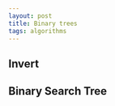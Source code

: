 ```yaml
---
layout: post
title: Binary trees 
tags: algorithms
---
```



## Invert 

<script src="https://gist.github.com/selimslab/7e5db0cbd495c661ceb1c11cbcb0f137.js"></script>


## Binary Search Tree

<script src="https://gist.github.com/selimslab/82efc4fa3c8e76e56a55f220ca7cd31d.js"></script>

